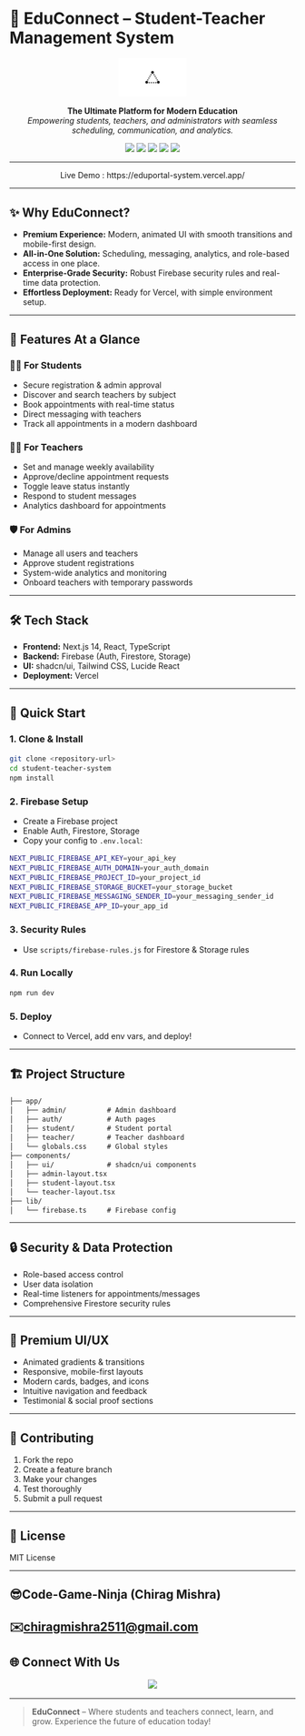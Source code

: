 # 🚀 EduConnect – Student-Teacher Management System

<p align="center">
  <img src="./public/placeholder-logo.png" alt="EduConnect Logo" width="120" />
</p>

<p align="center">
  <b>The Ultimate Platform for Modern Education</b><br/>
  <i>Empowering students, teachers, and administrators with seamless scheduling, communication, and analytics.</i>
</p>

<p align="center">
  <img src="https://img.shields.io/badge/Next.js-14-blue?logo=nextdotjs" />
  <img src="https://img.shields.io/badge/Firebase-Cloud-orange?logo=firebase" />
  <img src="https://img.shields.io/badge/TypeScript-Strict-blue?logo=typescript" />
  <img src="https://img.shields.io/badge/Deployed-Vercel-black?logo=vercel" />
  <img src="https://img.shields.io/badge/UI-Premium-green?logo=tailwindcss" />
</p>

---

<p align="center">
Live Demo : https://eduportal-system.vercel.app/
</p>

---

## ✨ Why EduConnect?

- **Premium Experience:** Modern, animated UI with smooth transitions and mobile-first design.
- **All-in-One Solution:** Scheduling, messaging, analytics, and role-based access in one place.
- **Enterprise-Grade Security:** Robust Firebase security rules and real-time data protection.
- **Effortless Deployment:** Ready for Vercel, with simple environment setup.

---

## 🌟 Features At a Glance

### 👩‍🎓 For Students
- Secure registration & admin approval
- Discover and search teachers by subject
- Book appointments with real-time status
- Direct messaging with teachers
- Track all appointments in a modern dashboard

### 👨‍🏫 For Teachers
- Set and manage weekly availability
- Approve/decline appointment requests
- Toggle leave status instantly
- Respond to student messages
- Analytics dashboard for appointments

### 🛡️ For Admins
- Manage all users and teachers
- Approve student registrations
- System-wide analytics and monitoring
- Onboard teachers with temporary passwords

---

## 🛠️ Tech Stack

- **Frontend:** Next.js 14, React, TypeScript
- **Backend:** Firebase (Auth, Firestore, Storage)
- **UI:** shadcn/ui, Tailwind CSS, Lucide React
- **Deployment:** Vercel

---

## 🚦 Quick Start

### 1. Clone & Install
```bash
git clone <repository-url>
cd student-teacher-system
npm install
```

### 2. Firebase Setup
- Create a Firebase project
- Enable Auth, Firestore, Storage
- Copy your config to `.env.local`:
```bash
NEXT_PUBLIC_FIREBASE_API_KEY=your_api_key
NEXT_PUBLIC_FIREBASE_AUTH_DOMAIN=your_auth_domain
NEXT_PUBLIC_FIREBASE_PROJECT_ID=your_project_id
NEXT_PUBLIC_FIREBASE_STORAGE_BUCKET=your_storage_bucket
NEXT_PUBLIC_FIREBASE_MESSAGING_SENDER_ID=your_messaging_sender_id
NEXT_PUBLIC_FIREBASE_APP_ID=your_app_id
```

### 3. Security Rules
- Use `scripts/firebase-rules.js` for Firestore & Storage rules

### 4. Run Locally
```bash
npm run dev
```

### 5. Deploy
- Connect to Vercel, add env vars, and deploy!

---

## 🏗️ Project Structure

```text
├── app/
│   ├── admin/          # Admin dashboard
│   ├── auth/           # Auth pages
│   ├── student/        # Student portal
│   ├── teacher/        # Teacher dashboard
│   └── globals.css     # Global styles
├── components/
│   ├── ui/             # shadcn/ui components
│   ├── admin-layout.tsx
│   ├── student-layout.tsx
│   └── teacher-layout.tsx
├── lib/
│   └── firebase.ts     # Firebase config

```

---

## 🔒 Security & Data Protection
- Role-based access control
- User data isolation
- Real-time listeners for appointments/messages
- Comprehensive Firestore security rules

---

## 💎 Premium UI/UX
- Animated gradients & transitions
- Responsive, mobile-first layouts
- Modern cards, badges, and icons
- Intuitive navigation and feedback
- Testimonial & social proof sections

---

## 🤝 Contributing

1. Fork the repo
2. Create a feature branch
3. Make your changes
4. Test thoroughly
5. Submit a pull request

---

## 📄 License

MIT License

---

## 😎Code-Game-Ninja (Chirag Mishra)

## ✉️chiragmishra2511@gmail.com

## 🌐 Connect With Us

<p align="center">
  <a href="https://www.linkedin.com/in/chirag-mishra-14b128337/" target="_blank"><img src="https://img.shields.io/badge/LinkedIn-0077B5?logo=linkedin&logoColor=white" /></a>
</p>

---

> **EduConnect** – Where students and teachers connect, learn, and grow. Experience the future of education today!
